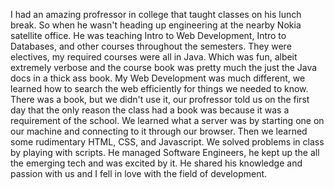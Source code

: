
I had an amazing profressor in college that taught classes on his lunch break. So when he wasn't heading up engineering at the nearby Nokia satellite office. He was teaching Intro to Web Development, Intro to Databases, and other courses throughout the semesters. They were electives, my required courses were all in Java. Which was fun, albeit extremely verbose and the course book was pretty much the just the Java docs in a thick ass book. My Web Development was much different, we learned how to search the web efficiently for things we needed to know. There was a book, but we didn't use it, our profressor told us on the first day that the only reason the class had a book was because it was a requirement of the school. We learned what a server was by starting one on our machine and connecting to it through our browser. Then we learned some rudimentary HTML, CSS, and Javascript. We solved problems in class by playing with scripts. He managed Software Engineers, he kept up the all the emerging tech and was excited by it. He shared his knowledge and passion with us and I fell in love with the field of development.
